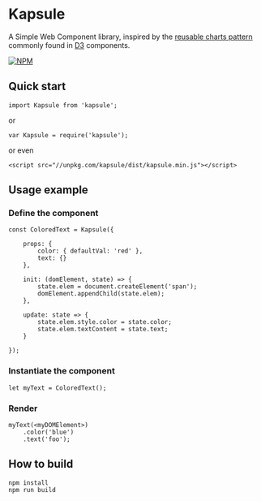 # Kapsule

A Simple Web Component library, inspired by the [reusable charts pattern](https://bost.ocks.org/mike/chart/) commonly found in [D3](https://d3js.org/) components.

[![NPM](https://nodei.co/npm/kapsule.png?compact=true)](https://nodei.co/npm/kapsule/)

## Quick start

```
import Kapsule from 'kapsule';
```
or
```
var Kapsule = require('kapsule');
```
or even
```
<script src="//unpkg.com/kapsule/dist/kapsule.min.js"></script>
```

## Usage example

### Define the component
```
const ColoredText = Kapsule({
    
    props: {
        color: { defaultVal: 'red' },
        text: {}
    },
    
    init: (domElement, state) => {
        state.elem = document.createElement('span');
        domElement.appendChild(state.elem);
    },
    
    update: state => {
        state.elem.style.color = state.color;
        state.elem.textContent = state.text;
    }

});
```

### Instantiate the component

```
let myText = ColoredText();
```

### Render

```
myText(<myDOMElement>)
    .color('blue')
    .text('foo');
```

## How to build

```
npm install
npm run build
```
